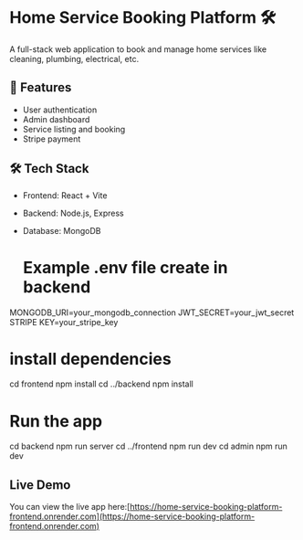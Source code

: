 # Home Service Booking Platform 🛠️

A full-stack web application to book and manage home services like cleaning, plumbing, electrical, etc.

## 🚀 Features
- User authentication
- Admin dashboard
- Service listing and booking
- Stripe payment

## 🛠️ Tech Stack
- Frontend: React + Vite
- Backend: Node.js, Express
- Database: MongoDB

  # Example .env file create in backend
MONGODB_URI=your_mongodb_connection
JWT_SECRET=your_jwt_secret
STRIPE KEY=your_stripe_key

 # install dependencies
cd frontend
npm install
cd ../backend
npm install

# Run the app
cd backend
npm run server
cd ../frontend
npm run dev
cd admin
npm run dev

## Live Demo
You can view the live app here:[https://home-service-booking-platform-frontend.onrender.com](https://home-service-booking-platform-frontend.onrender.com)
